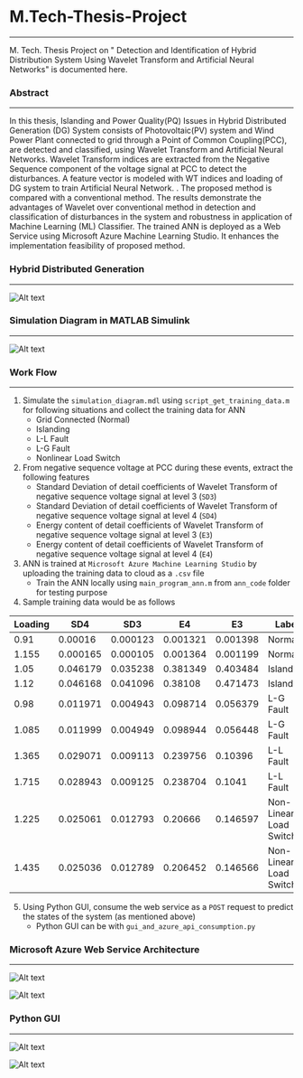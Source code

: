 # M.Tech-Thesis-Project
-----------------------

M. Tech. Thesis Project on " Detection and Identification of Hybrid Distribution System Using Wavelet Transform and Artificial Neural Networks" is documented here.

### Abstract
--------------
In this thesis, Islanding and Power Quality(PQ) Issues in Hybrid Distributed Generation (DG) System consists of Photovoltaic(PV) system and Wind Power Plant connected to grid through a Point of Common Coupling(PCC), are detected and classified, using Wavelet Transform and Artificial Neural Networks. Wavelet Transform indices are extracted from the Negative Sequence component of the voltage signal at PCC to detect the disturbances. A feature vector is modeled with WT indices and loading of DG system to train Artificial Neural Network. . The proposed method is compared with a conventional method. The results demonstrate the advantages of Wavelet over conventional method in detection and classification of disturbances in the system and robustness in application of Machine Learning (ML) Classifier. The trained ANN is deployed as a Web Service using Microsoft Azure Machine Learning Studio. It enhances the implementation feasibility of proposed method.

###  Hybrid Distributed Generation
----------------------------------
![Alt text](https://github.com/sleebapaul/M.Tech-Thesis-Project/blob/master/files/hybrid_system.png "Hybrid DG System")

### Simulation Diagram in MATLAB Simulink
-----------------------------------------
![Alt text](https://github.com/sleebapaul/M.Tech-Thesis-Project/blob/master/files/simulation_diagram.png "Simulation Diagram")

### Work Flow
-------------

1. Simulate the `simulation_diagram.mdl` using `script_get_training_data.m` for following situations and collect the training data for ANN
    - Grid Connected (Normal)
    - Islanding
    - L-L Fault 
    - L-G Fault
    - Nonlinear Load Switch
2. From negative sequence voltage at PCC during these events, extract the following features
    - Standard Deviation of detail coefficients of Wavelet Transform of negative sequence voltage signal at level 3 (`SD3`)
    - Standard Deviation of detail coefficients of Wavelet Transform of negative sequence voltage signal at level 4 (`SD4`)
    - Energy content of detail coefficients of Wavelet Transform of negative sequence voltage signal at level 3 (`E3`)
    - Energy content of detail coefficients of Wavelet Transform of negative sequence voltage signal at level 4 (`E4`)
3. ANN is trained at `Microsoft Azure Machine Learning Studio` by uploading the training data to cloud as a `.csv` file
    - Train the ANN locally using `main_program_ann.m` from `ann_code` folder for testing purpose
4. Sample training data would be as follows

| Loading | SD4      | SD3      | E4       | E3       | Label                  |
|---------|----------|----------|----------|----------|------------------------|
| 0.91    | 0.00016  | 0.000123 | 0.001321 | 0.001398 | Normal                 |
| 1.155   | 0.000165 | 0.000105 | 0.001364 | 0.001199 | Normal                 |
| 1.05    | 0.046179 | 0.035238 | 0.381349 | 0.403484 | Islanding              |
| 1.12    | 0.046168 | 0.041096 | 0.38108  | 0.471473 | Islanding              |
| 0.98    | 0.011971 | 0.004943 | 0.098714 | 0.056379 | L-G Fault              |
| 1.085   | 0.011999 | 0.004949 | 0.098944 | 0.056448 | L-G Fault              |
| 1.365   | 0.029071 | 0.009113 | 0.239756 | 0.10396  | L-L Fault              |
| 1.715   | 0.028943 | 0.009125 | 0.238704 | 0.1041   | L-L Fault              |
| 1.225   | 0.025061 | 0.012793 | 0.20666  | 0.146597 | Non-Linear Load Switch |
| 1.435   | 0.025036 | 0.012789 | 0.206452 | 0.146566 | Non-Linear Load Switch |

5. Using Python GUI, consume the web service as a  `POST` request to predict the states of the system (as mentioned above)
    - Python GUI can be with `gui_and_azure_api_consumption.py`

### Microsoft Azure Web Service Architecture
--------------------------------------------
![Alt text](https://github.com/sleebapaul/M.Tech-Thesis-Project/blob/master/files/experiment.PNG "ML Experiment")

![Alt text](https://github.com/sleebapaul/M.Tech-Thesis-Project/blob/master/files/prediction.png "Web Service")

### Python GUI
--------------

![Alt text](https://github.com/sleebapaul/M.Tech-Thesis-Project/blob/master/files/pic1.png "Before")

![Alt text](https://github.com/sleebapaul/M.Tech-Thesis-Project/blob/master/files/pic2.png "after")





